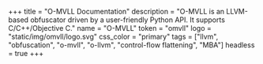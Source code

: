 +++
title       = "O-MVLL Documentation"
description = "O-MVLL is an LLVM-based obfuscator driven by a user-friendly Python API. It supports C/C++/Objective C."
name        = "O-MVLL"
token       = "omvll"
logo        = "static/img/omvll/logo.svg"
css_color   = "primary"
tags        = ["llvm", "obfuscation", "o-mvll", "o-llvm", "control-flow flattening", "MBA"]
headless    = true
+++

